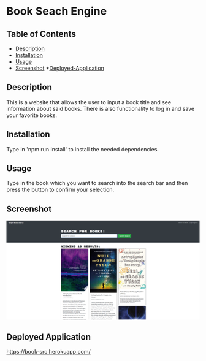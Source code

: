 # Book Seach Engine

## Table of Contents

- [Description](#description)
- [Installation](#installation)
- [Usage](#usage)
- [Screenshot](#screenshot) \*[Deployed-Application](#deployed-application)

## Description

This is a website that allows the user to input a book title and see information about said books. There is also functionality to log in and save your favorite books.

## Installation

Type in 'npm run install' to install the needed dependencies.

## Usage

Type in the book which you want to search into the search bar and then press the button to confirm your selection.

## Screenshot

![Screenshot](screenshot.PNG)

## Deployed Application

https://book-src.herokuapp.com/
